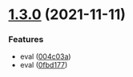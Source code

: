 # [1.3.0](https://github.com/qzsiniong/preprocessor-loader/compare/v1.2.0...v1.3.0) (2021-11-11)


### Features

* eval ([004c03a](https://github.com/qzsiniong/preprocessor-loader/commit/004c03a589ce666e2c620536ac50433c2b36a914))
* eval ([0fbd177](https://github.com/qzsiniong/preprocessor-loader/commit/0fbd17770987c060cdbe6ec290578d334b7bda62))
